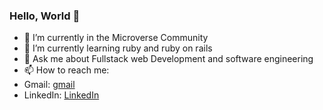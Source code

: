 ### Hello, World 👋

- 🔭  I’m currently in the Microverse Community
- 🌱 I’m currently learning ruby and ruby on rails
- 💬 Ask me about Fullstack web Development and software engineering
- 📫 How to reach me: 
- Gmail: [gmail](ashraffares090@gmail.com)
- LinkedIn: [LinkedIn](https://www.linkedin.com/in/fares-ashraf-382a35176/)

